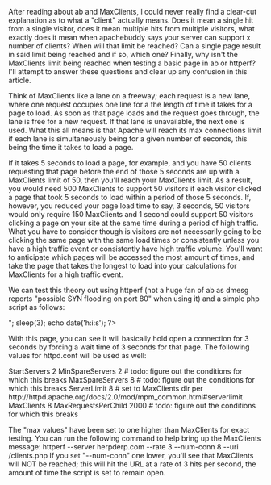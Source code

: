 After reading about ab and MaxClients, I could never really find a clear-cut explanation as to what a "client" actually means. Does it mean a single hit from a single visitor, does it mean multiple hits from multiple visitors, what exactly does it mean when apachebuddy says your server can support x number of clients? When will that limit be reached? Can a single page result in said limit being reached and if so, which one? Finally, why isn't the MaxClients limit being reached when testing a basic page in ab or httperf? I'll attempt to answer these questions and clear up any confusion in this article. 

Think of MaxClients like a lane on a freeway; each request is a new lane, where one request occupies one line for a the length of time it takes for a page to load. As soon as that page loads and the request goes through, the lane is free for a new request. If that lane is unavailable, the next one is used. What this all means is that Apache will reach its max connections limit if each lane is simultaneously being for a given number of seconds, this being the time it takes to load a page.

If it takes 5 seconds to load a page, for example, and you have 50 clients requesting that page before the end of those 5 seconds are up with a MaxClients limit of 50, then you'll reach your MaxClients limit. As a result, you would need 500 MaxClients to support 50 visitors if each visitor clicked a page that took 5 seconds to load within a period of those 5 seconds. If, however, you reduced your page load time to say, 3 seconds, 50 visitors would only require 150 MaxClients and 1 second could support 50 visitors clicking a page on your site at the same time during a period of high traffic. What you have to consider though is visitors are not necessarily going to be clicking the same page with the same load times or consistently unless you have a high traffic event or consistently have high traffic volume. You'll want to anticipate which pages will be accessed the most amount of times, and take the page that takes the longest to load into your calculations for MaxClients for a high traffic event.

We can test this theory out using httperf (not a huge fan of ab as dmesg reports "possible SYN flooding on port 80" when using it) and a simple php script as follows:
 
<?php
    # echo out current time
    echo date('h:i:s');
    echo "</br>";
    sleep(3);
    echo date('h:i:s');
?>
 
With this page, you can see it will basically hold open a connection for 3 seconds by forcing a wait time of 3 seconds for that page. The following values for httpd.conf will be used as well:
 
<IfModule mpm_prefork_module>
    StartServers          2
    MinSpareServers       2 # todo: figure out the conditions for which this breaks
    MaxSpareServers       8 # todo: figure out the conditions for which this breaks
    ServerLimit           8 # set to MaxClients dir per http://httpd.apache.org/docs/2.0/mod/mpm_common.html#serverlimit
    MaxClients            8
    MaxRequestsPerChild  2000 # todo: figure out the conditions for which this breaks
</IfModule>
 
The "max values" have been set to one higher than MaxClients for exact testing. You can run the following command to help bring up the MaxClients message:
httperf --server herpderp.com --rate 3 --num-conn 8 --uri /clients.php
If you set "--num-conn" one lower, you'll see that MaxClients will NOT be reached; this will hit the URL at a rate of 3 hits per second, the amount of time the script is set to remain open. 

